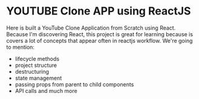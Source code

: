 YOUTUBE Clone APP using ReactJS
===============================

Here is built a YouTube Clone Application from Scratch using React. 
Because I'm discovering React, this project is great for learning because is covers a lot of concepts that appear often in reactjs workflow.
We're going to mention:
* lifecycle methods
* project structure
* destructuring
* state management
* passing props from parent to child components
* API calls and much more